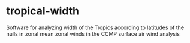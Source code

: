 # tropical-width
Software for analyzing width of the Tropics according to latitudes of the nulls in zonal mean zonal winds in the CCMP surface air wind analysis
